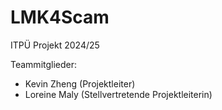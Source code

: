 # LMK4Scam
ITPÜ Projekt 2024/25 

Teammitglieder:
  - Kevin Zheng (Projektleiter)
  - Loreine Maly (Stellvertretende Projektleiterin)
